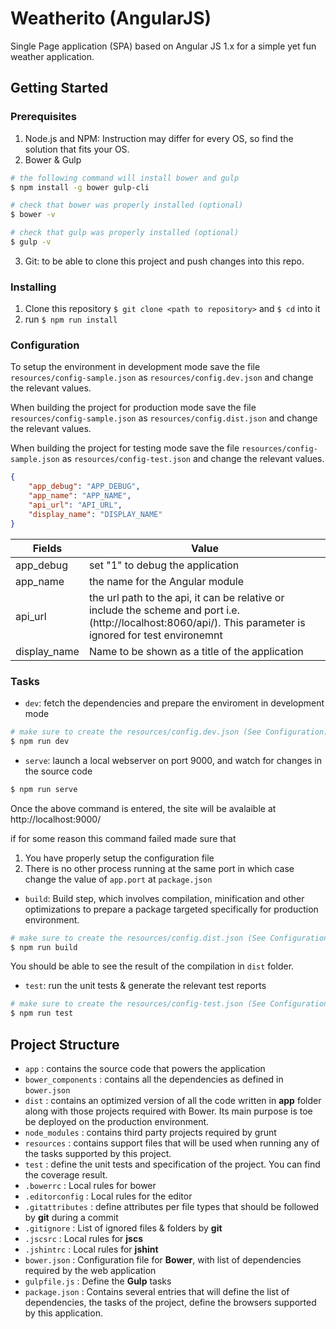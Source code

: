 # Weatherito (AngularJS)

Single Page application (SPA) based on Angular JS 1.x for a simple yet fun weather application.

## Getting Started

### Prerequisites

1. Node.js and NPM: Instruction may differ for every OS, so find the solution that fits your OS.
2. Bower & Gulp
```bash
# the following command will install bower and gulp
$ npm install -g bower gulp-cli

# check that bower was properly installed (optional)
$ bower -v

# check that gulp was properly installed (optional)
$ gulp -v
```


3. Git: to be able to clone this project and push changes into this repo.

### Installing
1. Clone this repository `$ git clone <path to repository>` and `$ cd` into it
2. run `$ npm run install`

### Configuration

To setup the environment in development mode save the file `resources/config-sample.json` as `resources/config.dev.json` and change the relevant values.

When building the project for production mode save the file `resources/config-sample.json` as `resources/config.dist.json` and change the relevant values.

When building the project for testing mode save the file `resources/config-sample.json` as `resources/config-test.json` and change the relevant values.

```json
{
	"app_debug": "APP_DEBUG",
	"app_name": "APP_NAME",
	"api_url": "API_URL",
	"display_name": "DISPLAY_NAME"
}
```

| Fields| Value |
| --------------------------- |-----------------------|
| app_debug| set "1" to debug the application |
| app_name| the name for the Angular module |
| api_url | the url path to the api, it can be relative or include the scheme and port i.e. (http://localhost:8060/api/). This parameter is ignored for test environemnt |
| display_name | Name to be shown as a title of the application |

### Tasks

- `dev`: fetch the dependencies and prepare the enviroment in development mode
```bash
# make sure to create the resources/config.dev.json (See Configuration)
$ npm run dev
```

- `serve`: launch a local webserver on port 9000, and watch for changes in the source code
```bash
$ npm run serve
```

Once the above command is entered, the site will be avalaible at http://localhost:9000/

if for some reason this command failed made sure that
1. You have properly setup the configuration file
2. There is no other process running at the same port in which case change the value of `app.port` at `package.json`

- `build`: Build step, which involves compilation, minification and other optimizations to prepare a package targeted specifically for production environment.
```bash
# make sure to create the resources/config.dist.json (See Configuration)
$ npm run build
```
You should be able to see the result of the compilation in `dist` folder.

- `test`: run the unit tests & generate the relevant test reports

```bash
# make sure to create the resources/config-test.json (See Configuration)
$ npm run test
```

## Project Structure

- `app` : contains the source code that powers the application
- `bower_components` : contains all the dependencies as defined in `bower.json`
- `dist` : contains an optimized version of all the code written in **app** folder along with those projects required with Bower. Its main purpose is toe be deployed on the production environment.
- `node_modules` : contains third party projects required by grunt
- `resources` : contains support files that will be used when running any of the tasks supported by this project.
- `test` : define the unit tests and specification of the project. You can find the coverage result.
- `.bowerrc` : Local rules for bower
- `.editorconfig` : Local rules for the editor
- `.gitattributes` : define attributes per file types that should be followed by **git** during a commit
- `.gitignore` : List of ignored files & folders by **git**
- `.jscsrc` : Local rules for **jscs**
- `.jshintrc` : Local rules for **jshint**
- `bower.json` : Configuration file for **Bower**, with list of dependencies required by the web application
- `gulpfile.js` : Define the **Gulp** tasks
- `package.json` : Contains several entries that will define the list of dependencies, the tasks of the project, define the browsers supported by this application.
